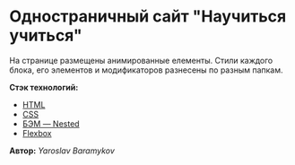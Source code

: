 # Одностраничный сайт "Научиться учиться"

На странице размещены анимированные елементы.
Стили каждого блока, его элементов и модификаторов разнесены по разным папкам.



**Стэк технологий:**
+ [HTML](https://developer.mozilla.org/en-US/docs/Web/HTML)
+ [CSS](https://developer.mozilla.org/en-US/docs/Web/CSS)
+ [БЭМ — Nested](https://ru.bem.info/methodology/key-concepts/)
+ [Flexbox](https://www.w3.org/TR/css-flexbox-1/)
  
**Автор:** _Yaroslav Baramykov_
